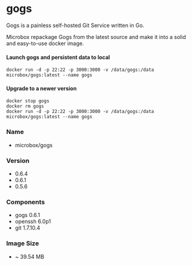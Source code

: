 gogs
====

Gogs is a painless self-hosted Git Service written in Go.

Microbox repackage Gogs from the latest source and make it into a solid and easy-to-use docker image.

#### Launch gogs and persistent data to local

```
docker run -d -p 22:22 -p 3000:3000 -v /data/gogs:/data microbox/gogs:latest --name gogs
```

#### Upgrade to a newer version

```
docker stop gogs
docker rm gogs
docker run -d -p 22:22 -p 3000:3000 -v /data/gogs:/data microbox/gogs:latest --name gogs
```

### Name

- microbox/gogs

### Version

- 0.6.4
- 0.6.1
- 0.5.6

### Components

- gogs 0.6.1
- openssh 6.0p1
- git 1.7.10.4

### Image Size

-  ~ 39.54 MB
